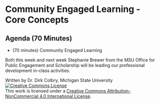 # Community Engaged Learning - Core Concepts

## Agenda (70 Minutes)

- (70 minutes) Community Engaged Learning

Both this week and next week Stephanie Brewer from the MSU Office for Public Engagement and Scholarship will be leading our professional development in-class activities.

Written by Dr. Dirk Colbry, Michigan State University
<a rel="license" href="http://creativecommons.org/licenses/by-nc/4.0/"><img alt="Creative Commons License" style="border-width:0" src="https://i.creativecommons.org/l/by-nc/4.0/88x31.png" /></a><br />This work is licensed under a <a rel="license" href="http://creativecommons.org/licenses/by-nc/4.0/">Creative Commons Attribution-NonCommercial 4.0 International License</a>.
